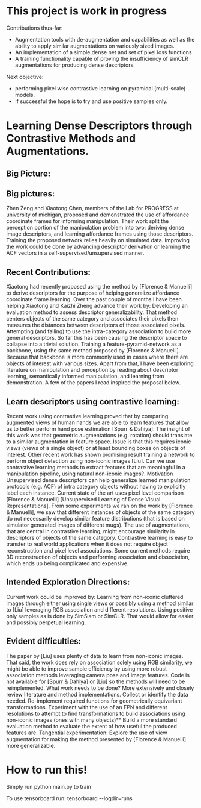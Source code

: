 # This project is work in progress

Contributions thus-far: 
- Augmentation tools with de-augmentation and capabilities as well as the ability to apply similar augmentations on variously sized images. 
- An implementation of a simple dense net and set of pixel loss functions
- A training functionality capable of proving the insufficiency of simCLR augmentations for producing dense descriptors.

Next objective: 
- performing pixel wise contrastive learning on pyramidal (multi-scale) models.
- If successful the hope is to try and use positive samples only.

# Learning Dense Descriptors through Contrastive Methods and Augmentations.

## Big Picture: 

## Big pictures:
Zhen Zeng and Xiaotong Chen, members of the Lab for PROGRESS at university of michigan,  proposed and demonstrated the use of affordance coordinate frames for informing manipulation. Their work split the perception portion of the manipulation problem into two: deriving dense image descriptors, and learning affordance frames using those descriptors. Training the proposed network relies heavily on simulated data. Improving the work could be done by advancing descriptor derivation or learning the ACF vectors in a self-supervised/unsupervised manner.
## Recent Contributions: 
Xiaotong had recently proposed using the method by [Florence & Manuelli] to derive descriptors for the purpose of helping generalize affordance coordinate frame learning. Over the past couple of months I have been helping Xiaotong and Kaizhi Zheng advance their work by: 
Developing an evaluation method to assess descriptor generalizability. That method centers objects of the same category and associates their pixels then measures the distances between descriptors of those associated pixels.
Attempting (and failing) to use the intra-category association to build more general descriptors. So far this has been causing the descriptor space to collapse into a trivial solution.
Training a feature-pyramid-network as a backbone, using the same method proposed by [Florence & Manuelli]. Because that backbone is more commonly used in cases where there are objects of interest with various sizes.
Apart from that, I have been exploring literature on manipulation and perception by reading about descriptor learning, semantically informed manipulation, and learning from demonstration. A few of the papers I read inspired the proposal below.
## Learn descriptors using contrastive learning:
Recent work using contrastive learning proved that by comparing augmented views of human hands we are able to learn features that allow us to better perform hand pose estimation [Spurr & Dahiya]. The insight of this work was that geometric augmentations (e.g. rotation) should translate to a similar augmentation in feature space. Issue is that this requires iconic views (views of a single object) or at least bounding boxes on objects of interest. Other recent work has shown promising result training a network to perform object detection using non-iconic images [Liu]. Can we use contrastive learning methods to extract features that are meaningful in a manipulation pipeline, using natural non-iconic images?.
Motivation
Unsupervised dense descriptors can help generalize learned manipulation protocols (e.g. ACF) of intra category objects without having to explicitly label each instance. Current state of the art uses pixel level comparison [Florence & Manuelli] [Unsupervised Learning of Dense Visual Representations]. From some experiments we ran on the work by [Florence & Manuelli], we saw that different instances of objects of the same category do not necessarily develop similar feature distributions (that is based on simulator generated images of different mugs). The use of augmentations, that are central in contrastive learning, might encourage similarity in descriptors of objects of the same category.
Contrastive learning is easy to transfer to real world applications when it does not require object reconstruction and pixel level associations. Some current methods require 3D reconstruction of objects and performing association and dissociation, which ends up being complicated and expensive.
## Intended Exploration Directions: 
Current work could be improved by: 
Learning from non-iconic cluttered images through either using single views or possibly using a method similar to [Liu] leveraging RGB association and different resolutions. 
Using positive only samples as is done by SimSiam or SimCLR. That would allow for easier and possibly perpetual learning.
## Evident difficulties: 
The paper by [Liu] uses plenty of data to learn from non-iconic images. That said, the work does rely on association solely using RGB similarity, we might be able to improve sample efficiency by using more robust association methods leveraging camera pose and image features.
Code is not available for [Spurr & Dahiya] or [Liu] so the methods will need to be reimplemented. 
What work needs to be done?
More extensively and closely review literature and method implementations. 
Collect or identify the data needed.
Re-implement required functions for geometrically equivariant transformations.
Experiment with the use of an FPN and different resolutions to attempt to find transformations to build associations using non-iconic images (ones with many objects)**
Build a more standard evaluation method to evaluate the extent of how useful the produced features are.
Tangential experimentation: Explore the use of view augmentation for making the method presented by [Florence & Manuelli] more generalizable.




# How to run this!

Simply run python main.py to train

To use tensorboard run: tensorboard --logdir=runs